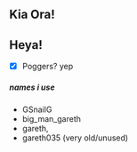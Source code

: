 
## Kia Ora!
## Heya!

- [x] Poggers?
yep


##### names i use

- GSnailG 
- big_man_gareth
- gareth,
- gareth035 (very old/unused)
<!---
GsnailG/GsnailG is a ✨ special ✨ repository because its `README.md` (this file) appears on your GitHub profile.
You can click the Preview link to take a look at your changes.
--->
